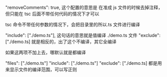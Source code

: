 "removeComments": true, 这个配置的意思是 在准成 js 文件的时候去掉注释，但只能在 tsc 后面不带任何代码的情况下才可以

tsc 命令不带任何参数的情况下，会把目录里的所以.ts 文件进行编译

"include": ["./demo.ts"], 这句话的意思就是值编译 ./demo.ts 文件
"exclude": ["./demo.ts] 就是相反的，出了这个不编译，其它全编译

如果这两项不加上去，哪默认就是都编译

"files": ["./demo.ts"] "include": ["./demo.ts"] "exclude": ["./demo.ts] 都是用来显示文件的编译范围，可以写正则
